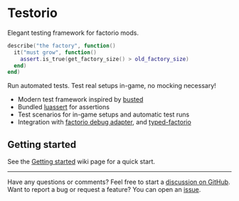 # Testorio

Elegant testing framework for factorio mods.

```lua
describe("the factory", function()
  it("must grow", function()
    assert.is_true(get_factory_size() > old_factory_size)
  end)
end)

```

Run automated tests. Test real setups in-game, no mocking necessary!

- Modern test framework inspired by [busted](https://olivinelabs.com/busted/)
- Bundled [luassert](https://github.com/Olivine-Labs/luassert) for assertions
- Test scenarios for in-game setups and automatic test runs
- Integration with [factorio debug adapter](https://github.com/justarandomgeek/vscode-factoriomod-debug), and [typed-factorio](https://github.com/GlassBricks/typed-factorio)

## Getting started

See the [Getting started](https://github.com/GlassBricks/Testorio/wiki/Getting-Started) wiki page for a quick start.

---- 

Have any questions or comments? Feel free to start a [discussion on GitHub](https://github.com/GlassBricks/Testorio/discussions). Want to report a bug or request a feature? You can open an [issue](https://github.com/GlassBricks/Testorio/issues).

